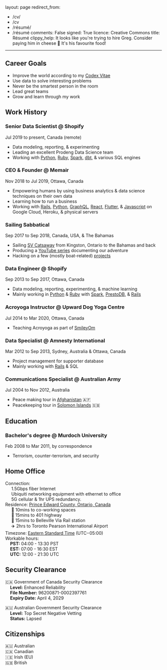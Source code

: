 layout: page
redirect_from:
  - /cv/
  - /cv
  - /résumé/
  - /résumé
comments: False
signed: True
licence: Creative Commons
title: Résumé
clippy_help: It looks like you're trying to hire Greg. Consider paying him in cheese 🧀 It's his favourite food!
---

## Career Goals

 * Improve the world according to my [Codex Vitae](/codex)
 * Use data to solve interesting problems
 * Never be the smartest person in the room
 * Lead great teams
 * Grow and learn through my work

## Work History

### Senior Data Scientist @ Shopify
Jul 2019 to present, Canada (remote)

* Data modeling, reporting, & experimenting
* Leading an excellent Prodeng Data Science team
* Working with [Python](https://pypi.org/user/gregology/), [Ruby](https://rubygems.org/profiles/gregology), [Spark](https://spark.apache.org/docs/latest/api/python/), [dbt](https://www.getdbt.com/), & various SQL engines

### CEO & Founder @ Memair
Nov 2018 to Jul 2019, Ottawa, Canada

* Empowering humans by using business analytics & data science techniques on their own data
* Learning how to run a business
* Working with [Rails](https://rubygems.org/profiles/gregology), [Python](https://pypi.org/user/gregology/), [GraphQL](https://memair.com/graphiql), [React](https://memair.com/player), [Flutter](https://flutter.dev/), & [Javascript](https://www.npmjs.com/~gregology) on Google Cloud, Heroku, & physical servers

### Sailing Sabbatical
Sep 2017 to Sep 2018, Canada, USA, & The Bahamas

* Sailing [SV Catsaway](https://SVCatsaway.com) from Kingston, Ontario to the Bahamas and back
* Producing a [YouTube series](https://YouTube.com/SVCatsaway) documenting our adventure
* Hacking on a few (mostly boat-related) [projects](/packages)

### Data Engineer @ Shopify
Sep 2013 to Sep 2017, Ottawa, Canada

* Data modeling, reporting, experimenting, & machine learning
* Mainly working in [Python](https://pypi.org/user/gregology/) & [Ruby](https://rubygems.org/profiles/gregology) with [Spark](https://spark.apache.org/docs/latest/api/python/), [PrestoDB](https://prestodb.io), & [Rails](https://rubyonrails.org/)

### Acroyoga Instructor @ Upward Dog Yoga Centre
Jul 2014 to Mar 2020, Ottawa, Canada

* Teaching Acroyoga as part of [SmileyOm](https://smileyom.com)

### Data Specialist @ Amnesty International
Mar 2012 to Sep 2013, Sydney, Australia & Ottawa, Canada

* Project management for supporter database
* Mainly working with [Rails](http://rubyonrails.org/) & SQL

### Communications Specialist @ Australian Army
Jul 2004 to Nov 2012, Australia

 * Peace making tour in [Afghanistan](/2020/07/publishing-afghanistan-posts/) 🇦🇫
 * Peacekeeping tour in [Solomon Islands](/2009/02/tongans-belgiums-and-the-jungle/) 🇸🇧

## Education

### Bachelor's degree @ Murdoch University 
Feb 2008 to Mar 2011, by correspondence

* Terrorism, counter-terrorism, and security

## Home Office

Connection:  
&nbsp;&nbsp;&nbsp;&nbsp; 1.5Gbps fiber Internet  
&nbsp;&nbsp;&nbsp;&nbsp; Ubiquiti networking equipment with ethernet to office  
&nbsp;&nbsp;&nbsp;&nbsp; 5G cellular & 1hr UPS redundancy.  
Residence: [Prince Edward County, Ontario, Canada](https://goo.gl/maps/EkoPgT1Gz5cgUcTg6)  
&nbsp;&nbsp;&nbsp;&nbsp; 🏢 10mins to co-working spaces  
&nbsp;&nbsp;&nbsp;&nbsp; 🚗 15mins to 401 highway  
&nbsp;&nbsp;&nbsp;&nbsp; 🚊 15mins to Belleville Via Rail station  
&nbsp;&nbsp;&nbsp;&nbsp; ✈️ 2hrs to Toronto Pearson International Airport  
Timezone: [Eastern Standard Time](https://time.is/EST) (UTC−05:00)  
Workable hours:  
&nbsp;&nbsp;&nbsp;&nbsp;**PST:** 04:00 - 13:30 PST  
&nbsp;&nbsp;&nbsp;&nbsp;**EST:** 07:00 - 16:30 EST  
&nbsp;&nbsp;&nbsp;&nbsp;**UTC:** 12:00 - 21:30 UTC  

## Security Clearance

🇨🇦 Government of Canada Security Clearance  
&nbsp;&nbsp;&nbsp;&nbsp;**Level:** Enhanced Reliability  
&nbsp;&nbsp;&nbsp;&nbsp;**File Number:** 96200871-0002397761  
&nbsp;&nbsp;&nbsp;&nbsp;**Expiry Date:** April 4, 2029  

🇦🇺 Australian Government Security Clearance  
&nbsp;&nbsp;&nbsp;&nbsp;**Level:** Top Secret Negative Vetting  
&nbsp;&nbsp;&nbsp;&nbsp;**Status:** Lapsed  

## Citizenships

🇦🇺 Australian  
🇨🇦 Canadian  
🇮🇪 Irish (EU)  
🇬🇧 British  
